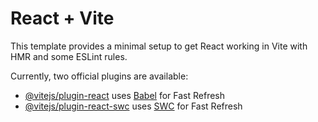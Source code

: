 # React + Vite

This template provides a minimal setup to get React working in Vite with HMR and some ESLint rules.

Currently, two official plugins are available:

- [@vitejs/plugin-react](https://github.com/vitejs/vite-plugin-react/blob/main/packages/plugin-react/README.md) uses [Babel](https://babeljs.io/) for Fast Refresh
- [@vitejs/plugin-react-swc](https://github.com/vitejs/vite-plugin-react-swc) uses [SWC](https://swc.rs/) for Fast Refresh


<!-- 
  const handlechange = (e) => {
    setform({ ...form, [e.target.name]: e.target.value });
    console.log(form);
  } 

        <!-- <input type="text" name='email' value={form.email ? form.email : ""} onChange={handlechange} />
      <input type="text" name='phone' value={form.phone ? form.phone : ""} onChange={handlechange} /> -->
<!-- 
      
  return (
    <div className='cards flex flex-wrap'>
      {API.map((e) => (
        <div key={e.id} className='m-3 w-[291px] border border-slate-800 rounded-xl flex flex-col text-center p-4 gap-7 '>
          <img className='rounded-xl' src="https://us.123rf.com/450wm/shushanto/shushanto2209/shushanto220900703/191842443-destruction-of-planets-concept-art-illustration-background-image.jpg?ver=6" alt="" />
          <h2 className='font-bold'>{e.title}</h2>
          <p>{e.body}</p>
        </div>
      ))}
    </div>
  ); -->